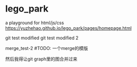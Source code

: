 # lego_park
a playground for html/js/css
https://yuzhehao.github.io/lego_park/pages/homepage.html

git test modified
git test modified 2


merge_test-2
#TODO: 一个merge的模版

然后我得让git graph里的图合并过来